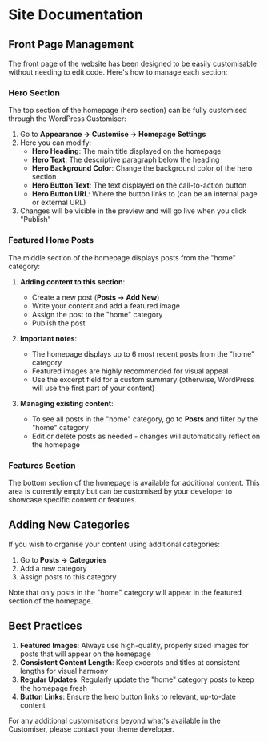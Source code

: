 # Site Documentation

## Front Page Management

The front page of the website has been designed to be easily customisable without needing to edit code. Here's how to manage each section:

### Hero Section

The top section of the homepage (hero section) can be fully customised through the WordPress Customiser:

1. Go to **Appearance → Customise → Homepage Settings**
2. Here you can modify:
   - **Hero Heading**: The main title displayed on the homepage
   - **Hero Text**: The descriptive paragraph below the heading
   - **Hero Background Color**: Change the background color of the hero section
   - **Hero Button Text**: The text displayed on the call-to-action button
   - **Hero Button URL**: Where the button links to (can be an internal page or external URL)
3. Changes will be visible in the preview and will go live when you click "Publish"

### Featured Home Posts

The middle section of the homepage displays posts from the "home" category:

1. **Adding content to this section**:
   - Create a new post (**Posts → Add New**)
   - Write your content and add a featured image
   - Assign the post to the "home" category
   - Publish the post

2. **Important notes**:
   - The homepage displays up to 6 most recent posts from the "home" category
   - Featured images are highly recommended for visual appeal
   - Use the excerpt field for a custom summary (otherwise, WordPress will use the first part of your content)

3. **Managing existing content**:
   - To see all posts in the "home" category, go to **Posts** and filter by the "home" category
   - Edit or delete posts as needed - changes will automatically reflect on the homepage

### Features Section

The bottom section of the homepage is available for additional content. This area is currently empty but can be customised by your developer to showcase specific content or features.

## Adding New Categories

If you wish to organise your content using additional categories:

1. Go to **Posts → Categories**
2. Add a new category
3. Assign posts to this category

Note that only posts in the "home" category will appear in the featured section of the homepage.

## Best Practices

1. **Featured Images**: Always use high-quality, properly sized images for posts that will appear on the homepage
2. **Consistent Content Length**: Keep excerpts and titles at consistent lengths for visual harmony
3. **Regular Updates**: Regularly update the "home" category posts to keep the homepage fresh
4. **Button Links**: Ensure the hero button links to relevant, up-to-date content

For any additional customisations beyond what's available in the Customiser, please contact your theme developer.
